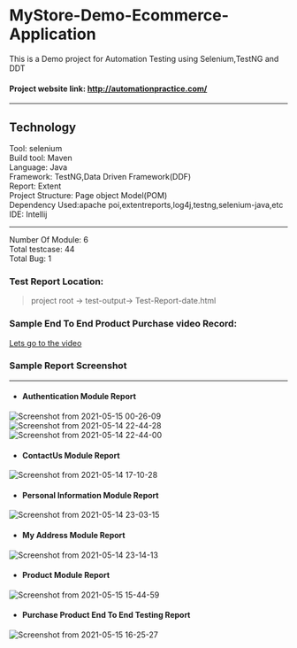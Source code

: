 # MyStore-Demo-Ecommerce-Application
This is a Demo project for Automation Testing using Selenium,TestNG and DDT
#### Project website link: http://automationpractice.com/ <br>

------------------------------------------------

## Technology <br>
Tool: selenium <br>
Build tool: Maven <br>
Language: Java <br>
Framework: TestNG,Data Driven Framework(DDF) <br>
Report: Extent<br>
Project Structure: Page object Model(POM)<br>
Dependency Used:apache poi,extentreports,log4j,testng,selenium-java,etc<br>
IDE: Intellij<br>

--------------------------------------------------

Number Of Module: 6 <br>
Total testcase: 44 <br>
Total Bug: 1<br>

### Test Report Location: <br>
> project root -> test-output-> Test-Report-date.html <br>

### Sample End To End Product Purchase video Record:<br>
[Lets go to the video](https://youtu.be/DSlhH5uMJFo)

### Sample Report Screenshot <br>

------------------------------------------------


* #### Authentication Module Report
![Screenshot from 2021-05-15 00-26-09](https://user-images.githubusercontent.com/38497405/118313161-35b59c80-b514-11eb-9e52-704e033f7ad7.png)
![Screenshot from 2021-05-14 22-44-28](https://user-images.githubusercontent.com/38497405/118302932-a9e94380-b506-11eb-831d-185ca321f9b4.png)
![Screenshot from 2021-05-14 22-44-00](https://user-images.githubusercontent.com/38497405/118302936-ab1a7080-b506-11eb-9454-b43a616fdd28.png)

* #### ContactUs Module Report
![Screenshot from 2021-05-14 17-10-28](https://user-images.githubusercontent.com/38497405/118302845-89b98480-b506-11eb-8be7-0dde643b291c.png)

* #### Personal Information Module Report
![Screenshot from 2021-05-14 23-03-15](https://user-images.githubusercontent.com/38497405/118305815-51b44080-b50a-11eb-8427-9a0efe7f3aeb.png)

* #### My Address Module Report
![Screenshot from 2021-05-14 23-14-13](https://user-images.githubusercontent.com/38497405/118305829-57118b00-b50a-11eb-94f3-f31597e4e8af.png)

* #### Product Module Report
![Screenshot from 2021-05-15 15-44-59](https://user-images.githubusercontent.com/38497405/118359092-a788f700-b5a3-11eb-8b96-8d5180e87584.png)

* #### Purchase Product End To End Testing Report
![Screenshot from 2021-05-15 16-25-27](https://user-images.githubusercontent.com/38497405/118359093-a8ba2400-b5a3-11eb-9c5a-9a4788665724.png)

